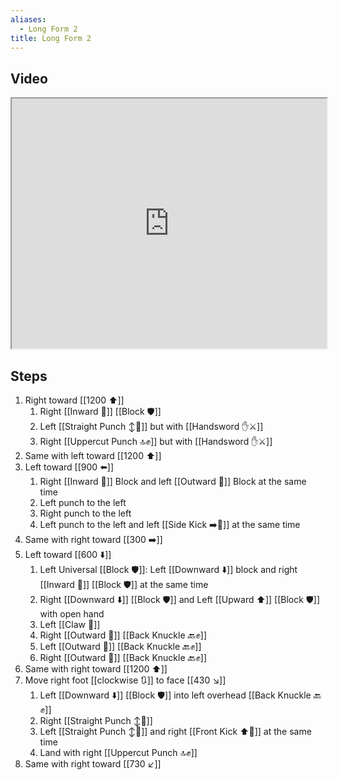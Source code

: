 ```yaml
---
aliases:
  - Long Form 2
title: Long Form 2
---
```


## Video

<iframe src="https://www.youtube.com/embed/SBhjuXb7gog" width="100%" height="400"></iframe>

## Steps

1. Right toward [[1200 ⬆️]]
	1. Right [[Inward 🔽]] [[Block 🛡️]]
	2. Left [[Straight Punch ↕️👊]] but with [[Handsword ✋⚔️]]
	3. Right [[Uppercut Punch 🔝✊]] but with [[Handsword ✋⚔️]]
2. Same with left toward [[1200 ⬆️]]
3. Left toward [[900 ⬅️]]
	1. Right [[Inward 🔽]] Block and left [[Outward 🔼]] Block at the same time
	2. Left punch to the left
	3. Right punch to the left
	4. Left punch to the left and left [[Side Kick ➡️🦵]] at the same time
4. Same with right toward [[300 ➡️]]
5. Left toward [[600 ⬇️]]
	1. Left Universal [[Block 🛡️]]: Left [[Downward ⬇️]] block and right [[Inward 🔽]] [[Block 🛡️]] at the same time
	2. Right [[Downward ⬇️]] [[Block 🛡️]] and Left [[Upward ⬆️]] [[Block 🛡️]] with open hand
	3. Left [[Claw 🐯]]
	4. Right [[Outward 🔼]] [[Back Knuckle 🔙✊]]
	5. Left [[Outward 🔼]] [[Back Knuckle 🔙✊]]
	6. Right [[Outward 🔼]] [[Back Knuckle 🔙✊]] 
6. Same with right toward [[1200 ⬆️]]
7. Move right foot [[clockwise 🔃]] to face [[430 ↘️]]
	1. Left [[Downward ⬇️]] [[Block 🛡️]] into left overhead [[Back Knuckle 🔙✊]]
	2. Right [[Straight Punch ↕️👊]]
	3. Left [[Straight Punch ↕️👊]] and right [[Front Kick ⬆️🦵]] at the same time
	4. Land with right [[Uppercut Punch 🔝✊]]
8. Same with right toward [[730 ↙️]]